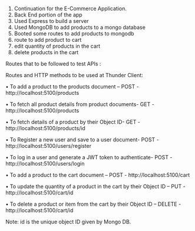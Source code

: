 1) Continuation for the E-Commerce Application.
2) Back End portion of the app
3) Used Express to build a server
4) Used MongoDB to add products to a mongo database
5) Booted some routes to add products to mongodb
6) route to add product to cart
7) edit quantity of products in the cart
8) delete products in the cart

Routes that to be followed to test APIs :

Routes and HTTP methods to be used at Thunder Client:

•	To add a product to the products document –
POST - http://localhost:5100/products 

•	To fetch all product details from product documents-
GET - http://localhost:5100/products

•	To fetch details of a product by their Object ID-
GET - http://localhost:5100/products/id

•	To Register a new user and save to a user document-
POST - http://localhost:5100/users/register

•	To log in a user and generate a JWT token to authenticate-
POST - http://localhost:5100/users/login

•	To add a product to the cart document –
POST - http://localhost:5100/cart

•	To update the quantity of a product in the cart by their Object ID –
PUT - http://localhost:5100/cart/id

•	To delete a product or item from the cart by their Object ID –
DELETE - http://localhost:5100/cart/id

Note: id is the unique object ID given by Mongo DB.
